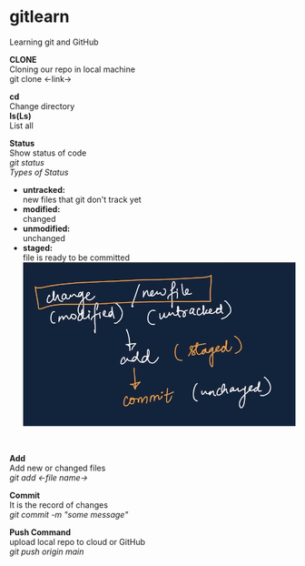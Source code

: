 # gitlearn
Learning git and GitHub

**CLONE**<br>
Cloning our repo in local machine<br>
git clone <-link-> <br>

**cd** <br>
Change directory<br>
**ls(Ls)**<br>
List all   

  **Status**<br>
Show status of code  
_git status_  
*Types of Status* 
- **untracked:**<br> new files that git don't track yet
- **modified:**<br> changed
- **unmodified:**<br> unchanged
- **staged:** <br> file is ready to be committed\
![Types of Status](img.png)
<br>

**Add**<br>
Add new or changed files  
*git add <-file name->*  

**Commit**<br>
It is the record of changes  
_git commit -m "some message"_ 

**Push Command**  
upload local repo to cloud or GitHub  
_git push origin main_  





 




